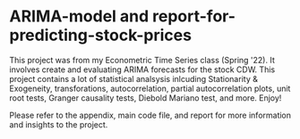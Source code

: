 # ARIMA-model and report-for-predicting-stock-prices

This project was from my Econometric Time Series class (Spring '22). It involves create and evaluating ARIMA forecasts for the stock CDW. This project contains a lot of statistical analsysis inlcuding Stationarity & Exogeneity, transforations, autocorrelation, partial autocorrelation plots, unit root tests, Granger causality tests, Diebold Mariano test, and more. Enjoy! 

Please refer to the appendix, main code file, and report for more information and insights to the project. 
